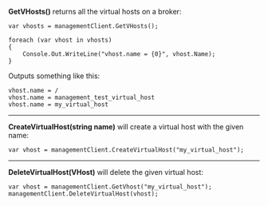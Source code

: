**GetVHosts()** returns all the virtual hosts on a broker:

    var vhosts = managementClient.GetVHosts();

    foreach (var vhost in vhosts)
    {
        Console.Out.WriteLine("vhost.name = {0}", vhost.Name);
    }

Outputs something like this:

    vhost.name = /
    vhost.name = management_test_virtual_host
    vhost.name = my_virtual_host

***

**CreateVirtualHost(string name)** will create a virtual host with the given name:

    var vhost = managementClient.CreateVirtualHost("my_virtual_host");

***

**DeleteVirtualHost(VHost)** will delete the given virtual host:

    var vhost = managementClient.GetVhost("my_virtual_host");
    managementClient.DeleteVirtualHost(vhost);

